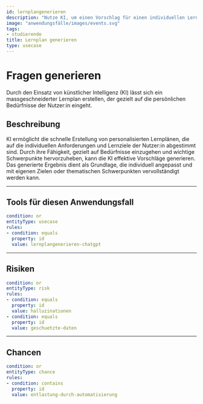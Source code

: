 ```yaml
---
id: lernplangenerieren
description: "Nutze KI, um einen Vorschlag für einen individuellen Lernplan zu erstellen."
image: "anwendungsfälle/images/events.svg" 
tags:
- studierende
title: Lernplan generieren
type: usecase
---
```



# Fragen generieren

Durch den Einsatz von künstlicher Intelligenz (KI) lässt sich ein massgeschneiderter Lernplan erstellen, der gezielt auf die persönlichen Bedürfnisse der Nutzer:in eingeht.


## Beschreibung

KI ermöglicht die schnelle Erstellung von personalisierten Lernplänen, die auf die individuellen Anforderungen und Lernziele der Nutzer:in abgestimmt sind. Durch ihre Fähigkeit, gezielt auf Bedürfnisse einzugehen und wichtige Schwerpunkte hervorzuheben, kann die KI effektive Vorschläge generieren. Das generierte Ergebnis dient als Grundlage, die individuell angepasst und mit eigenen Zielen oder thematischen Schwerpunkten vervollständigt werden kann.


---


## Tools für diesen Anwendungsfall

```yaml
condition: or
entityType: usecase
rules:
- condition: equals
  property: id
  value: lernplangenerieren-chatgpt
```

---


## Risiken

```yaml
condition: or
entityType: risk
rules:
- condition: equals
  property: id
  value: halluzinationen
- condition: equals
  property: id
  value: geschuetzte-daten
```


---

## Chancen

```yaml
condition: or
entityType: chance
rules:
- condition: contains
  property: id
  value: entlastung-durch-automatisierung
```

